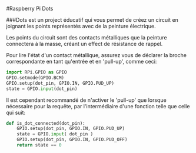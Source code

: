 <!--
---
name: Raspberry Pi Dots
description: créez un circuit avec de la peinture électrique
url: http://www.raspberrypi.org/dots/
github: https://github.com/raspberrypilearning/dots
formfactor: '40-way'
pincount: 40
pin:
  bcm0:
    name: 'couleur: bleue'
    direction: input
  bcm1:
    name: point 7
    direction: input
  bcm2:
    name: point 22
    direction: input
  bcm3:
    name: point 21
    direction: input
  bcm4:
    name: point 2
    direction: input
  bcm5:
    name: point 9
    direction: input
  bcm6:
    name: point 14
    direction: input
  bcm7:
    name: point 6
    direction: input
  bcm8:
    name: point 18
    direction: input
  bcm9:
    name: point 17
    direction: input
  bcm10:
    name: 'couleur: vert'
    direction: input
  bcm11:
    name: point 8
    direction: input
  bcm12:
    name: point 10
    direction: input
  bcm13:
    name: 'forme: nuage'
    direction: input
  bcm14:
    name: point 1
    direction: input
  bcm15:
    name: point 3
    direction: input
  bcm16:
    name: point 13
    direction: input
  bcm17:
    name: point 4
    direction: input
  bcm18:
    name: point 20
    direction: input
  bcm19:
    name: 'couleur: orange'
    direction: input
  bcm20:
    name: 'forme: ours'
    direction: input
  bcm21:
    name: point 12
    direction: input
  bcm22:
    name: point 15
    direction: input
  bcm23:
    name: point 16
    direction: input
  bcm24:
    name: point 19
    direction: input
  bcm25:
    name: point 5
    direction: input
  bcm26:
    name: point 11
    direction: input
  bcm27:
    name: 'couleur: rouge'
    direction: input
-->
#Raspberry Pi Dots

###Dots est un project éducatif qui vous permet de créez un circuit en joignant les points représentés avec de la peinture électrique.

Les points du circuit sont des contacts métalliques que la peinture connectera à la masse, créant un effect de résistance de rappel.

Pour lire l'état d'un contact métallique, assurez vous de déclarer la broche correspondante en tant qu'entrée et en 'pull-up', comme ceci:


```python
import RPi.GPIO as GPIO
GPIO.setmode(GPIO.BCM)
GPIO.setup(dot_pin, GPIO.IN, GPIO.PUD_UP)
state = GPIO.input(dot_pin)
```

Il est cependant recommandé de n'activer le 'pull-up' que lorsque nécessaire pour la requête, par l'intermédiaire d'une fonction telle que celle qui suit:

```python
def is_dot_connected(dot_pin):
    GPIO.setup(dot_pin, GPIO.IN, GPIO.PUD_UP)
    state = GPIO.input( dot_pin )
    GPIO.setup(dot_pin, GPIO.IN, GPIO.PUD_OFF)
    return state == 0
```